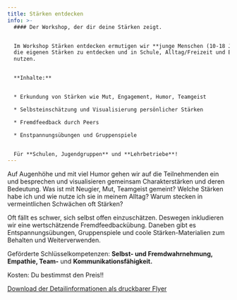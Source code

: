 ```yaml
---
title: Stärken entdecken
info: >-
  #### Der Workshop, der dir deine Stärken zeigt.


  Im Workshop Stärken entdecken ermutigen wir **junge Menschen (10-18 Jahre)**,
  die eigenen Stärken zu entdecken und in Schule, Alltag/Freizeit und Beruf zu
  nutzen. 


  **Inhalte:** 


  * Erkundung von Stärken wie Mut, Engagement, Humor, Teamgeist

  * Selbsteinschätzung und Visualisierung persönlicher Stärken

  * Fremdfeedback durch Peers

  * Enstpannungsübungen und Gruppenspiele 


  Für **Schulen, Jugendgruppen** und **Lehrbetriebe**!
---
```

Auf Augenhöhe und mit viel Humor gehen wir auf die Teilnehmenden ein und besprechen und visualisieren gemeinsam Charakterstärken und deren Bedeutung. Was ist mit Neugier, Mut, Teamgeist gemeint? Welche Stärken habe ich und wie nutze ich sie in meinem Alltag? Warum stecken in vermeintlichen Schwächen oft Stärken? 

Oft fällt es schwer, sich selbst offen einzuschätzen. Deswegen inkludieren wir eine wertschätzende Fremdfeedbackübung. Daneben gibt es Entspannungsübungen, Gruppenspiele und coole Stärken-Materialien zum Behalten und Weiterverwenden.

Geförderte Schlüsselkompetenzen: **Selbst- und Fremdwahrnehmung, Empathie, Team-** und **Kommunikationsfähigkeit.**

Kosten: Du bestimmst den Preis!!

[Download der Detailinformationen als druckbarer Flyer](https://mcusercontent.com/eae61d3506cce48f98ea3ffe3/files/fb3accca-aa86-4e5a-8ed0-ca94096a0b83/PS_Workshop_Flyer.pdf)
